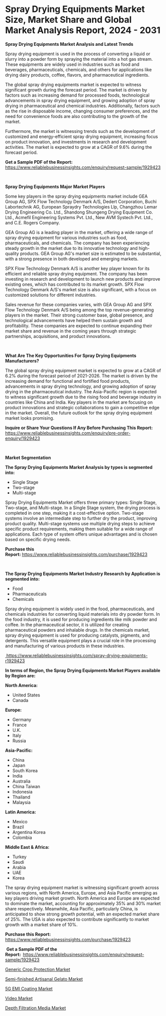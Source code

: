 <p><h1>Spray Drying Equipments Market Size, Market Share and Global Market Analysis Report, 2024 - 2031</h1></p><p><strong>Spray Drying Equipments Market Analysis and Latest Trends</strong></p>
<p><p>Spray drying equipment is used in the process of converting a liquid or slurry into a powder form by spraying the material into a hot gas stream. These equipments are widely used in industries such as food and beverages, pharmaceuticals, chemicals, and others for applications like drying dairy products, coffee, flavors, and pharmaceutical ingredients.</p><p>The global spray drying equipments market is expected to witness significant growth during the forecast period. The market is driven by factors such as increasing demand for processed foods, technological advancements in spray drying equipment, and growing adoption of spray drying in pharmaceutical and chemical industries. Additionally, factors such as the rise in disposable income, changing consumer preferences, and the need for convenience foods are also contributing to the growth of the market.</p><p>Furthermore, the market is witnessing trends such as the development of customized and energy-efficient spray drying equipment, increasing focus on product innovation, and investments in research and development activities. The market is expected to grow at a CAGR of 9.6% during the forecast period.</p></p>
<p><strong>Get a Sample PDF of the Report:&nbsp;</strong> <a href="https://www.reliablebusinessinsights.com/enquiry/request-sample/1929423">https://www.reliablebusinessinsights.com/enquiry/request-sample/1929423</a></p>
<p>&nbsp;</p>
<p><strong>Spray Drying Equipments Major Market Players</strong></p>
<p><p>Some key players in the spray drying equipments market include GEA Group AG, SPX Flow Technology Denmark A/S, Dedert Corporation, Buchi Labortechnik AG, European Spraydry Technologies Llp, Changzhou Lemar Drying Engineering Co. Ltd., Shandong Shungeng Drying Equipment Co. Ltd., Acmefil Engineering Systems Pvt. Ltd., New AVM Systech Pvt. Ltd., and C.E. Rogers Company.</p><p>GEA Group AG is a leading player in the market, offering a wide range of spray drying equipment for various industries such as food, pharmaceuticals, and chemicals. The company has been experiencing steady growth in the market due to its innovative technology and high-quality products. GEA Group AG's market size is estimated to be substantial, with a strong presence in both developed and emerging markets.</p><p>SPX Flow Technology Denmark A/S is another key player known for its efficient and reliable spray drying equipment. The company has been investing in research and development to launch new products and improve existing ones, which has contributed to its market growth. SPX Flow Technology Denmark A/S's market size is also significant, with a focus on customized solutions for different industries.</p><p>Sales revenue for these companies varies, with GEA Group AG and SPX Flow Technology Denmark A/S being among the top revenue-generating players in the market. Their strong customer base, global presence, and technological advancements have helped them sustain growth and profitability. These companies are expected to continue expanding their market share and revenue in the coming years through strategic partnerships, acquisitions, and product innovations.</p></p>
<p>&nbsp;</p>
<p><strong>What Are The Key Opportunities For Spray Drying Equipments Manufacturers?</strong></p>
<p><p>The global spray drying equipment market is expected to grow at a CAGR of 6.2% during the forecast period of 2021-2026. The market is driven by the increasing demand for functional and fortified food products, advancements in spray drying technology, and growing adoption of spray drying in the pharmaceutical industry. The Asia-Pacific region is expected to witness significant growth due to the rising food and beverage industry in countries like China and India. Key players in the market are focusing on product innovations and strategic collaborations to gain a competitive edge in the market. Overall, the future outlook for the spray drying equipment market looks promising.</p></p>
<p><strong>Inquire or Share Your Questions If Any Before Purchasing This Report:</strong> <a href="https://www.reliablebusinessinsights.com/enquiry/pre-order-enquiry/1929423">https://www.reliablebusinessinsights.com/enquiry/pre-order-enquiry/1929423</a></p>
<p>&nbsp;</p>
<p><strong>Market Segmentation</strong></p>
<p><strong>The Spray Drying Equipments Market Analysis by types is segmented into:</strong></p>
<p><ul><li>Single Stage</li><li>Two-stage</li><li>Multi-stage</li></ul></p>
<p><p>Spray Drying Equipments Market offers three primary types: Single Stage, Two-stage, and Multi-stage. In a Single Stage system, the drying process is completed in one step, making it a cost-effective option. Two-stage systems involve an intermediate step to further dry the product, improving product quality. Multi-stage systems use multiple drying steps to achieve specific product requirements, making them suitable for a wide range of applications. Each type of system offers unique advantages and is chosen based on specific drying needs.</p></p>
<p><strong>Purchase this Report:&nbsp;</strong><a href="https://www.reliablebusinessinsights.com/purchase/1929423">https://www.reliablebusinessinsights.com/purchase/1929423</a></p>
<p>&nbsp;</p>
<p><strong>The Spray Drying Equipments Market Industry Research by Application is segmented into:</strong></p>
<p><ul><li>Food</li><li>Pharmaceuticals</li><li>Chemicals</li></ul></p>
<p><p>Spray drying equipment is widely used in the food, pharmaceuticals, and chemicals industries for converting liquid materials into dry powder form. In the food industry, it is used for producing ingredients like milk powder and coffee. In the pharmaceutical sector, it is utilized for creating pharmaceutical powders and inhalable drugs. In the chemicals market, spray drying equipment is used for producing catalysts, pigments, and detergents. This versatile equipment plays a crucial role in the processing and manufacturing of various products in these industries.</p></p>
<p><a href="https://www.reliablebusinessinsights.com/spray-drying-equipments-r1929423">&nbsp;https://www.reliablebusinessinsights.com/spray-drying-equipments-r1929423</a></p>
<p><strong>In terms of Region, the Spray Drying Equipments Market Players available by Region are:</strong></p>
<p>
    <p> <strong> North America: </strong>
        <ul>
            <li>United States</li>
            <li>Canada</li>
        </ul>
        </p> 
    <p> <strong> Europe: </strong>
        <ul>
            <li>Germany</li>
            <li>France</li>
            <li>U.K.</li>
            <li>Italy</li>
            <li>Russia</li>
        </ul>
        </p> 
    <p> <strong> Asia-Pacific: </strong>
        <ul>
            <li>China</li>
            <li>Japan</li>
            <li>South Korea</li>
            <li>India</li>
            <li>Australia</li>
            <li>China Taiwan</li>
            <li>Indonesia</li>
            <li>Thailand</li>
            <li>Malaysia</li>
        </ul>
        </p> 
    <p> <strong> Latin America: </strong>
        <ul>
            <li>Mexico</li>
            <li>Brazil</li>
            <li>Argentina Korea</li>
            <li>Colombia</li>
        </ul>
        </p> 
    <p> <strong> Middle East & Africa: </strong>
        <ul>
            <li>Turkey</li>
            <li>Saudi</li>
            <li>Arabia</li>
            <li>UAE</li>
            <li>Korea</li>
        </ul>
    </p>
    </p>
<p><p>The spray drying equipment market is witnessing significant growth across various regions, with North America, Europe, and Asia Pacific emerging as key players driving market growth. North America and Europe are expected to dominate the market, accounting for approximately 35% and 30% market share respectively. Meanwhile, Asia Pacific, particularly China, is anticipated to show strong growth potential, with an expected market share of 25%. The USA is also expected to contribute significantly to market growth with a market share of 10%.</p></p>
<p><strong>Purchase this Report: </strong><a href="https://www.reliablebusinessinsights.com/purchase/1929423">https://www.reliablebusinessinsights.com/purchase/1929423</a></p>
<p>&nbsp;<strong>Get a Sample PDF of the Report:&nbsp;&nbsp;</strong><a href="https://www.reliablebusinessinsights.com/enquiry/request-sample/1929423">https://www.reliablebusinessinsights.com/enquiry/request-sample/1929423</a></p>
<p><strong></strong></p>
<p><p><a href="https://www.linkedin.com/pulse/market-forecast-global-generic-crop-protection-trends-fbqze?trackingId=b70WU2GAcUIE7puwj2dpnQ%3D%3D">Generic Crop Protection Market</a></p><p><a href="https://github.com/ChloeConn57/Market-Research-Report-List-1/blob/main/semi-finished-artisanal-gelato-market.md">Semi-finished Artisanal Gelato Market</a></p><p><a href="https://medium.com/@susanwest38/global-5g-emi-coating-market-size-is-expected-to-experience-a-cagr-of-11-3-f2c9918c2136">5G EMI Coating Market</a></p><p><a href="https://github.com/brittnycachero596/Market-Research-Report-List-1/blob/main/video-market.md">Video Market</a></p><p><a href="https://www.linkedin.com/pulse/depth-filtration-media-market-trends-analysis-opportunities-emmve?trackingId=k1JKIkOsjcfkiJtR6HQ4Pw%3D%3D">Depth Filtration Media Market</a></p></p>